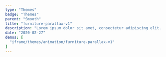 ```yaml
---
type: "Themes"
badge: "Themes"
parent: "Smooth"
title: "furniture-parallax-v1"
description: "Lorem ipsum dolor sit amet, consectetur adipiscing elit. Nunc tempus laoreet leo sit amet iaculis."
date: "2020-02-27"
demos: [
  "iframe/themes/animation/furniture-parallax-v1"
]
---
```

